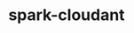 ---
layout: default
title: spark-cloudant
name: spark-cloudant
fullname: cloudant-labs/spark-cloudant
description: Cloudant integration with Spark as Spark SQL external datasource
watchers: 7
stars: 7
forks: 7
languages: 
  - Scala
  - Python

tech: 
  - Cloudant
  - Spark

level: Intermediate
giturl: https://github.com/cloudant-labs/spark-cloudant/
---